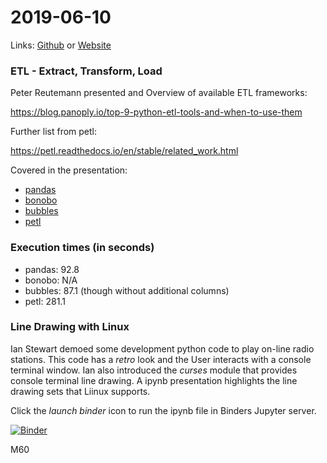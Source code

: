# 2019-06-10
Links: [Github](https://github.com/irsbugs/meetings/blob/master/2019/2019-06-10/README.md) or [Website](https://irsbugs.github.io/meetings/2019/2019-06-10/) 

### ETL - Extract, Transform, Load

Peter Reutemann presented and Overview of available ETL frameworks:

https://blog.panoply.io/top-9-python-etl-tools-and-when-to-use-them

Further list from petl:

https://petl.readthedocs.io/en/stable/related_work.html

Covered in the presentation:
* [pandas](pandas)
* [bonobo](bonobo)
* [bubbles](bubbles)
* [petl](petl)

### Execution times (in seconds)
* pandas: 92.8
* bonobo: N/A
* bubbles: 87.1 (though without additional columns)
* petl: 281.1

### Line Drawing with Linux

Ian Stewart demoed some development python code to play on-line radio stations. 
This code has a *retro* look and the User interacts with a console terminal
window. Ian also introduced the *curses* module that provides console terminal
line drawing. A ipynb presentation highlights the line drawing sets that Liinux supports.

Click the *launch binder* icon to run the ipynb file in Binders Jupyter server.

[![Binder](https://mybinder.org/badge_logo.svg)](https://mybinder.org/v2/gh/HamPUG/meetings/master?filepath=2019%2F2019-06-10%2Fian%2Fline_drawing.ipynb)

M60
